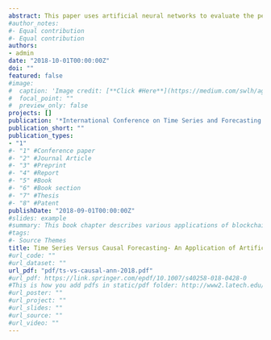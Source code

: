 ```yaml
---
abstract: This paper uses artificial neural networks to evaluate the performance of soybean and high fructose corn syrup (HFCS) price forecasting using both causal and time series techniques. Mean absolute deviation, and mean square error (both in–sample and out–of–sample) are used to evaluate the predictive accuracy of causal and time series neural networks. Based on the out–of–sample forecast performance, causal neural networks performed better in predicting both soybean and HFCS prices. To check the robustness of the results, a turning point test and sensitivity analysis are conducted. A turning point test is performed to evaluate the technique that captures the most turning points. Turning point test results indicate that the time series forecasting approach captures the most turning points for both soybean and HFCS prices. Finally, a sensitivity analysis is performed to analyze the relative importance of explanatory variables on soybean and HFCS prices. Results of this article help to guide forecasting approach selection based on research objectives.
#author_notes:
#- Equal contribution
#- Equal contribution
authors:
- admin
date: "2018-10-01T00:00:00Z"
doi: ""
featured: false
#image:
#  caption: 'Image credit: [**Click #Here**](https://medium.com/swlh/agriculture-increasingly-using-bl#ockchains-to-drive-greater-efficiencies-b90e07b5a425)'
#  focal_point: ""
#  preview_only: false
projects: []
publication: '*International Conference on Time Series and Forecasting (ITISE)*, Granada, Spain'
publication_short: ""
publication_types:
- "1"
#- "1" #Conference paper
#- "2" #Journal Article
#- "3" #Preprint
#- "4" #Report
#- "5" #Book
#- "6" #Book section
#- "7" #Thesis
#- "8" #Patent
publishDate: "2018-09-01T00:00:00Z"
#slides: example
#summary: This book chapter describes various applications of blockchain technology in agriculture and its limitations.
#tags:
#- Source Themes
title: Time Series Versus Causal Forecasting- An Application of Artificial Neural Networks
#url_code: ""
#url_dataset: ""
url_pdf: "pdf/ts-vs-causal-ann-2018.pdf"
#url_pdf: https://link.springer.com/epdf/10.1007/s40258-018-0428-0
#This is how you add pdfs in static/pdf folder: http://www2.latech.edu/~rakithab/post/managing-content/
#url_poster: ""
#url_project: ""
#url_slides: ""
#url_source: ""
#url_video: ""
---
```


